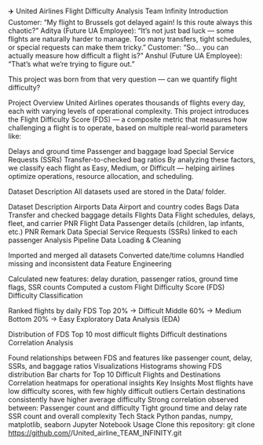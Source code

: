 ✈️ United Airlines Flight Difficulty Analysis
Team Infinity
Introduction
Customer: “My flight to Brussels got delayed again! Is this route always this chaotic?”
Aditya (Future UA Employee): “It’s not just bad luck — some flights are naturally harder to manage. Too many transfers, tight schedules, or special requests can make them tricky.”
Customer: “So… you can actually measure how difficult a flight is?”
Anshul (Future UA Employee): “That’s what we’re trying to figure out.”

This project was born from that very question — can we quantify flight difficulty?

Project Overview
United Airlines operates thousands of flights every day, each with varying levels of operational complexity.
This project introduces the Flight Difficulty Score (FDS) — a composite metric that measures how challenging a flight is to operate, based on multiple real-world parameters like:

Delays and ground time
Passenger and baggage load
Special Service Requests (SSRs)
Transfer-to-checked bag ratios
By analyzing these factors, we classify each flight as Easy, Medium, or Difficult — helping airlines optimize operations, resource allocation, and scheduling.

Dataset Description
All datasets used are stored in the Data/ folder.

Dataset	Description
Airports Data	Airport and country codes
Bags Data	Transfer and checked baggage details
Flights Data	Flight schedules, delays, fleet, and carrier
PNR Flight Data	Passenger details (children, lap infants, etc.)
PNR Remark Data	Special Service Requests (SSRs) linked to each passenger
Analysis Pipeline
Data Loading & Cleaning

Imported and merged all datasets
Converted date/time columns
Handled missing and inconsistent data
Feature Engineering

Calculated new features: delay duration, passenger ratios, ground time flags, SSR counts
Computed a custom Flight Difficulty Score (FDS)
Difficulty Classification

Ranked flights by daily FDS
Top 20% → Difficult
Middle 60% → Medium
Bottom 20% → Easy
Exploratory Data Analysis (EDA)

Distribution of FDS
Top 10 most difficult flights
Difficult destinations
Correlation Analysis

Found relationships between FDS and features like passenger count, delay, SSRs, and baggage ratios
Visualizations
Histograms showing FDS distribution
Bar charts for Top 10 Difficult Flights and Destinations
Correlation heatmaps for operational insights
Key Insights
Most flights have low difficulty scores, with few highly difficult outliers
Certain destinations consistently have higher average difficulty
Strong correlation observed between:
Passenger count and difficulty
Tight ground time and delay rate
SSR count and overall complexity
Tech Stack
Python
pandas, numpy, matplotlib, seaborn
Jupyter Notebook
Usage
Clone this repository:
git clone https://github.com/<your-username>/United_airline_TEAM_INFINITY.git
